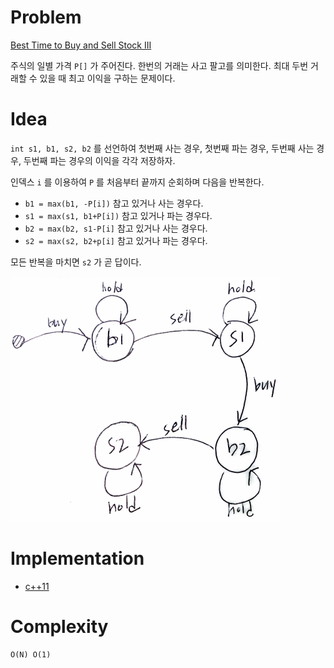 # Problem

[Best Time to Buy and Sell Stock III](https://leetcode.com/problems/best-time-to-buy-and-sell-stock-iii/)

주식의 일별 가격 `P[]` 가 주어진다. 한번의 거래는 사고 팔고를 의미한다. 최대 두번 거래할 수 있을 때 최고 이익을 구하는 문제이다.

# Idea

`int s1, b1, s2, b2` 를 선언하여 첫번째 사는 경우, 첫번째 파는 경우, 두번째 사는 경우, 두번째 파는 경우의 이익을 각각 저장하자.

인덱스 `i` 를 이용하여 `P` 를 처음부터 끝까지 순회하며 다음을 반복한다.

* `b1 = max(b1, -P[i])` 참고 있거나 사는 경우다.
* `s1 = max(s1, b1+P[i])` 참고 있거나 파는 경우다.
* `b2 = max(b2, s1-P[i]` 참고 있거나 사는 경우다.
* `s2 = max(s2, b2+p[i]` 참고 있거나 파는 경우다.

모든 반복을 마치면 `s2` 가 곧 답이다.

![](state.png)

# Implementation

* [c++11](a.cpp)

# Complexity

```
O(N) O(1)
```
